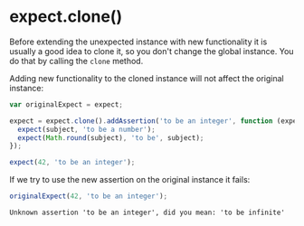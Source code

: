 # expect.clone()

Before extending the unexpected instance with new functionality it is
usually a good idea to clone it, so you don't change the global
instance. You do that by calling the `clone` method.

Adding new functionality to the cloned instance will not affect the
original instance:

```js
var originalExpect = expect;

expect = expect.clone().addAssertion('to be an integer', function (expect, subject) {
  expect(subject, 'to be a number');
  expect(Math.round(subject), 'to be', subject);
});

expect(42, 'to be an integer');
```

If we try to use the new assertion on the original instance it fails:

```js
originalExpect(42, 'to be an integer');
```

```output
Unknown assertion 'to be an integer', did you mean: 'to be infinite'
```
